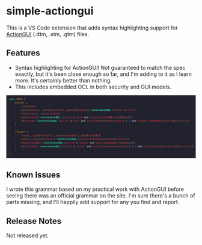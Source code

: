 # simple-actiongui

This is a VS Code extension that adds syntax highlighting support for [ActionGUI](http://actiongui.inf.ethz.ch) (.dtm, .stm, .gtm) files.

## Features

- Syntax highlighting for ActionGUI! Not guaranteed to match the spec exactly, but it's been close enough so far, and I'm adding to it as I learn more. It's certainly better than nothing.
- This includes embedded OCL in both security and GUI models.

![stm](GitHub/stm.png)

## Known Issues

I wrote this grammar based on my practical work with ActionGUI before seeing there was an official grammar on the site. I'm sure there's a bunch of parts missing, and I'll happily add support for any you find and report.

## Release Notes

Not released yet.
